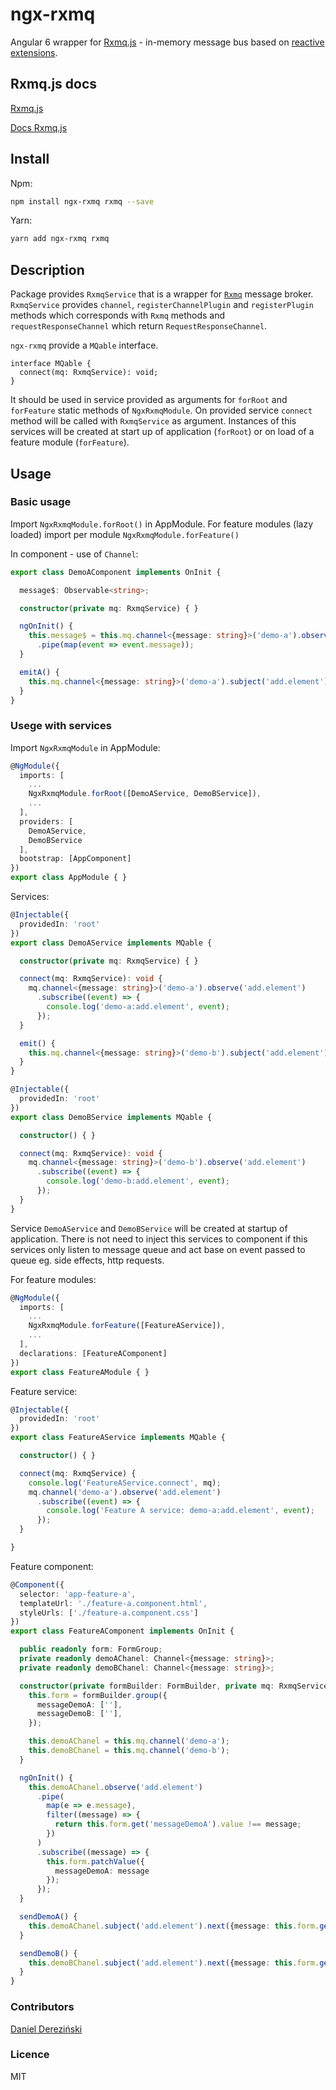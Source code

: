 # ngx-rxmq

Angular 6 wrapper for [Rxmq.js](https://github.com/rxmqjs/rxmq.js) - in-memory message bus based on [reactive extensions](https://github.com/Reactive-Extensions/RxJS).

## Rxmq.js docs
[Rxmq.js](https://github.com/rxmqjs/rxmq.js)

[Docs Rxmq.js](http://rxmqjs.github.io/rxmq.js/)

## Install
Npm:
```bash
npm install ngx-rxmq rxmq --save
```

Yarn: 
```bash
yarn add ngx-rxmq rxmq
```

## Description
Package provides `RxmqService` that is a wrapper for [`Rxmq`](http://rxmqjs.github.io/rxmq.js/class/src/rxmq.js~Rxmq.html) message broker.
`RxmqService` provides `channel`, `registerChannelPlugin` and `registerPlugin` methods which corresponds with `Rxmq` methods 
and `requestResponseChannel` which return `RequestResponseChannel`. 

`ngx-rxmq` provide a `MQable` interface. 
```angular2html
interface MQable {
  connect(mq: RxmqService): void;
}
```
It should be used in service provided as arguments for `forRoot` and `forFeature` static methods of `NgxRxmqModule`. 
On provided service `connect` method will be called with `RxmqService` as argument. Instances of this services will be created at start up 
of application (`forRoot`) or on load of a feature module (`forFeature`).

## Usage
### Basic usage
Import `NgxRxmqModule.forRoot()` in AppModule. For feature modules (lazy loaded) import per module `NgxRxmqModule.forFeature()`

In component - use of `Channel`:
```typescript
export class DemoAComponent implements OnInit {

  message$: Observable<string>;

  constructor(private mq: RxmqService) { }

  ngOnInit() {
    this.message$ = this.mq.channel<{message: string}>('demo-a').observe('add.element')
      .pipe(map(event => event.message));
  }

  emitA() {
    this.mq.channel<{message: string}>('demo-a').subject('add.element').next({message: 'Added element to demo-a'});
  }
}
```

### Usege with services


Import `NgxRxmqModule` in AppModule:
```typescript
@NgModule({
  imports: [
    ...
    NgxRxmqModule.forRoot([DemoAService, DemoBService]),
    ...
  ],
  providers: [
    DemoAService,
    DemoBService
  ],
  bootstrap: [AppComponent]
})
export class AppModule { }
```

Services: 
```typescript
@Injectable({
  providedIn: 'root'
})
export class DemoAService implements MQable {

  constructor(private mq: RxmqService) { }

  connect(mq: RxmqService): void {
    mq.channel<{message: string}>('demo-a').observe('add.element')
      .subscribe((event) => {
        console.log('demo-a:add.element', event);
      });
  }

  emit() {
    this.mq.channel<{message: string}>('demo-b').subject('add.element').next({message: 'added element to demo-b'});
  }
}

@Injectable({
  providedIn: 'root'
})
export class DemoBService implements MQable {

  constructor() { }

  connect(mq: RxmqService): void {
    mq.channel<{message: string}>('demo-b').observe('add.element')
      .subscribe((event) => {
        console.log('demo-b:add.element', event);
      });
  }
}
```
Service `DemoAService` and `DemoBService` will be created at startup of application. There is not need to inject this services to
component if this services only listen to message queue and act base on event passed to queue eg. side effects, http requests.

For feature modules:
```typescript
@NgModule({
  imports: [
    ...
    NgxRxmqModule.forFeature([FeatureAService]),
    ...
  ],
  declarations: [FeatureAComponent]
})
export class FeatureAModule { }

```
Feature service:
```typescript
@Injectable({
  providedIn: 'root'
})
export class FeatureAService implements MQable {

  constructor() { }

  connect(mq: RxmqService) {
    console.log('FeatureAService.connect', mq);
    mq.channel('demo-a').observe('add.element')
      .subscribe((event) => {
        console.log('Feature A service: demo-a:add.element', event);
      });
  }

}
```

Feature component:
```typescript
@Component({
  selector: 'app-feature-a',
  templateUrl: './feature-a.component.html',
  styleUrls: ['./feature-a.component.css']
})
export class FeatureAComponent implements OnInit {

  public readonly form: FormGroup;
  private readonly demoAChanel: Channel<{message: string}>;
  private readonly demoBChanel: Channel<{message: string}>;

  constructor(private formBuilder: FormBuilder, private mq: RxmqService) {
    this.form = formBuilder.group({
      messageDemoA: [''],
      messageDemoB: [''],
    });

    this.demoAChanel = this.mq.channel('demo-a');
    this.demoBChanel = this.mq.channel('demo-b');
  }

  ngOnInit() {
    this.demoAChanel.observe('add.element')
      .pipe(
        map(e => e.message),
        filter((message) => {
          return this.form.get('messageDemoA').value !== message;
        })
      )
      .subscribe((message) => {
        this.form.patchValue({
          messageDemoA: message
        });
      });
  }

  sendDemoA() {
    this.demoAChanel.subject('add.element').next({message: this.form.get('messageDemoA').value});
  }

  sendDemoB() {
    this.demoBChanel.subject('add.element').next({message: this.form.get('messageDemoB').value});
  }
}
```

### Contributors
[Daniel Dereziński](https://github.com/yp2)

### Licence
MIT


